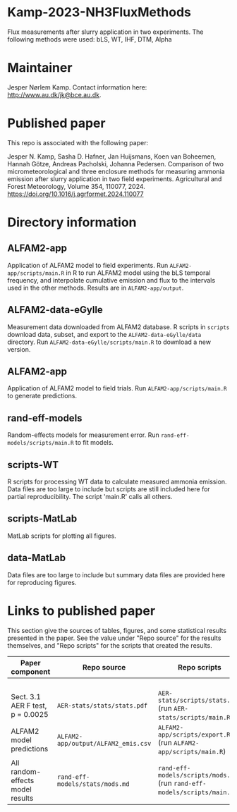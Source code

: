 # Kamp-2023-NH3FluxMethods
Flux measurements after slurry application in two experiments. The following methods were used: bLS, WT, IHF, DTM, Alpha

# Maintainer
Jesper Nørlem Kamp.
Contact information here: <http://www.au.dk/jk@bce.au.dk>.

# Published paper
This repo is associated with the following paper:

Jesper N. Kamp, Sasha D. Hafner, Jan Huijsmans, Koen van Boheemen, Hannah Götze, Andreas Pacholski, Johanna Pedersen.
Comparison of two micrometeorological and three enclosure methods for measuring ammonia emission after slurry application in two field experiments.
Agricultural and Forest Meteorology, Volume 354, 110077, 2024. 
https://doi.org/10.1016/j.agrformet.2024.110077

# Directory information
## ALFAM2-app
Application of ALFAM2 model to field experiments.
Run `ALFAM2-app/scripts/main.R` in R to run ALFAM2 model using the bLS temporal frequency, and interpolate cumulative emission and flux to the intervals used in the other methods. 
Results are in `ALFAM2-app/output`.

## ALFAM2-data-eGylle
Measurement data downloaded from ALFAM2 database.
R scripts in `scripts` download data, subset, and export to the `ALFAM2-data-eGylle/data` directory.
Run `ALFAM2-data-eGylle/scripts/main.R` to download a new version.

## ALFAM2-app
Application of ALFAM2 model to field trials.
Run `ALFAM2-app/scripts/main.R` to generate predictions.

## rand-eff-models
Random-effects models for measurement error.
Run `rand-eff-models/scripts/main.R` to fit models.

## scripts-WT
R scripts for processing WT data to calculate measured ammonia emission. 
Data files are too large to include but scripts are still included here for partial reproducibility. 
The script 'main.R' calls all others.

## scripts-MatLab
MatLab scripts for plotting all figures. 

## data-MatLab
Data files are too large to include but summary data files are provided here for reproducing figures.

# Links to published paper
This section give the sources of tables, figures, and some statistical results presented in the paper.
See the value under "Repo source" for the results themselves, and "Repo scripts" for the scripts that created the results.

| Paper component                    |  Repo source                             |  Repo scripts                                                            |
|-----------------                   |-----------------                         |---------------                                                           |
|                                    |                                          |                                                                          |
|                                    |                                          |                                                                          |
|                                    |                                          |                                                                          |
|                                    |                                          |                                                                          |
| Sect. 3.1 AER F test, p = 0.0025   | `AER-stats/stats/stats.pdf`              | `AER-stats/scripts/stats.Rmd` (run `AER-stats/scripts/main.R`)           |
| ALFAM2 model predictions           | `ALFAM2-app/output/ALFAM2_emis.csv`      | `ALFAM2-app/scripts/export.R` (run `ALFAM2-app/scripts/main.R`)          |
| All random-effects model results   | `rand-eff-models/stats/mods.md`          | `rand-eff-models/scripts/mods.Rmd` (run `rand-eff-models/scripts/main.R`)|
